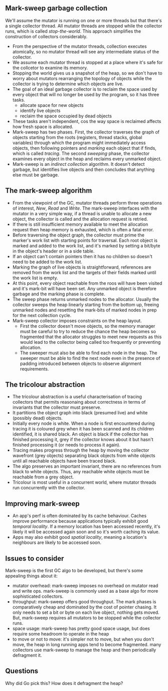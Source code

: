 ## Mark-sweep garbage collection

We'll assume the mutator is running on one or more threads but that there's a single collector thread. All mutator threads are stopped while the collector runs, which is called *stop-the-world*. This approach simplifies the construction of collectors considerably.

- From the perspective of the mutator threads, collection executes atomically, so no mutator thread will see any intermediate status of the collector.
- We assume each mutator thread is stopped at a place where it's safe for the collcetor to examine its memory.
- Stopping the world gives us a snapshot of the heap, so we don't have to worry about mutators rearranging the topology of objects while the collector is trying to determine which objects are live.
- The goal of an ideal garbage collector is to reclaim the space used by every object that will no longer be used by the program, so it has three tasks. 
  - allocate space for new objects
  - identify live objects
  - reclaim the space occupied by dead objects
- These tasks aren't independent, cos the way space is reclaimed affects how fresh space is allocated.
- Mark-sweep has two phases. First, the collector traverses the graph of objects starting from the roots (registers, thread stacks, global variables) through which the program might immediately access objects, then following pointers and *marking* each object that if finds, which is called *tracing*. The second *sweeping* phase, the collector examines every object in the heap and reclaims every unmarked object.
- Mark-sweep is an *indirect collection* algorithm. It doesn't detect garbage, but identifies live objects and then concludes that anything else must be garbage.

## The mark-sweep algorithm

- From the viewpoint of the GC, mutator threads perform three operations of interest, *New*, *Read* and *Write*. The mark-sweep interfaces with the mutator in a very simple way, if a thread is unable to allocate a new object, the collector is called and the allocation request is retried.
- If there is still insufficient memory available to meet the allocation request then heap memory is exhausted, which is often a fatal error.
- Before traversing the object graph, the collector must prime the marker's work list with starting points for traversal. Each root object is marked and added to the work list, and it's marked by setting a bit/byte in the object's header or in a side table.
- If an object can't contain pointers then it has no children so doesn't need to be added to the work list.
- Marking the graph of live objects is straightforward, references are removed from the work list and the targets of their fields marked until the work list is empty.
- At this point, every object reachable from the roos will have been visited and it's mark-bit will have been set. Any unmarked object is therefore garbage and the marking phase is complete.
- The sweep phase returns unmarked nodes to the allocator. Usually the collector sweeps the heap linearly starting from the bottom up, freeing unmarked nodes and resetting the mark-bits of marked nodes in prep for the next collection cycle.
- Mark-sweep collector imposes constraints on the heap layout.
  - First the collector doesn't move objects, so the memory manager must be careful to try to reduce the chance the heap becomes so fragmented that the allocator struggles to meet new requests as this would lead to the collector being called too frequently or preventing allocation. 
  - The sweeper must also be able to find each node in the heap. The sweeper must be able to find the next node even in the presence of padding introduced between objects to observe alignment requirements.

## The tricolour abstraction

- The tricolour abstraction is a useful characterisation of tracing collectors that permits reasonaing about correctness in terms of invariants that the collector must preserve.
- It partitions the object graph into black (presumed live) and white (possibly dead) objects.
- Initially every node is white. When a node is first encountered during tracing it is coloured grey when it has been scanned and its children identified, it is shared black. An object is black if the collector has finished processing it, grey if the collector knows about it but hasn't finished processing it (or needs to process it again).
- Tracing makes progress through the heap by moving the collector wavefront (grey objects) separating black objects from white objects until all reachable objects have been traced black.
- The algo preserves an important invariant, there are no references from black to white objects. Thus, any reachable white objects must be reachable from a grey object.
- Tricolour is most useful in a concurrent world, where mutator threads run concurrently with the collector.

## Improving mark-sweep

- An app's perf is often dominated by its cache behaviour. Caches improve performance because applications typically exhibit good *temporal locality*. If a memory location has been accessed recently, it's likely it will be accessed again soon and so it's worth caching its value.
- Apps may also exhibit good *spatial locality*, meaning a location's neighbours are likely to be accessed soon.

## Issues to consider

Mark-sweep is the first GC algo to be developed, but there's some appealing things about it:

- mutator overhead: mark-sweep imposes no overhead on mutator read and write ops. mark-sweep is commonly used as a base algo for more sophisticated collectors.
- throughput: mark-sweep offers good throughput. The mark phases is comparatively cheap and dominated by the cost of pointer chasing. It only needs to set a bit or byte on each live object, nothing gets moved. But, mark-sweep requires all mutators to be stopped while the collector runs.
- space usage: mark-sweep has pretty good space usage, but does require some headroom to operate in the heap
- to move or not to move: it's simpler not to move, but when you don't move, the heap in long running apps tend to become fragmented. many collectors use mark-sweep to manage the heap and then periodically defragment it.

## Questions

Why did Go pick this?
How does it defragment the heap?
